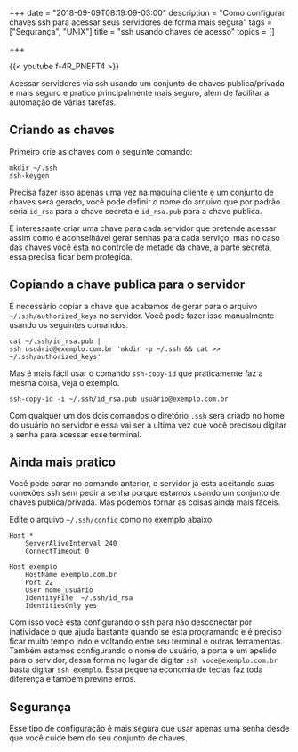 +++
date = "2018-09-09T08:19:09-03:00"
description = "Como configurar chaves ssh para acessar seus servidores de forma mais segura"
tags = ["Segurança", "UNIX"]
title = "ssh usando chaves de acesso"
topics = []

+++

{{< youtube f-4R_PNEFT4 >}}

Acessar servidores via ssh usando um conjunto de chaves publica/privada é mais seguro e pratico principalmente mais seguro, alem de facilitar a automação de várias tarefas.

## Criando as chaves

Primeiro crie as chaves com o seguinte comando:

```console
mkdir ~/.ssh
ssh-keygen
```

Precisa fazer isso apenas uma vez na maquina cliente e um conjunto de chaves será gerado, você pode definir o nome do arquivo que por padrão seria `id_rsa` para a chave secreta e `id_rsa.pub` para a chave publica.

É interessante criar uma chave para cada servidor que pretende acessar assim como é aconselhável gerar senhas para cada serviço, mas no caso das chaves você esta no controle de metade da chave, a parte secreta, essa precisa ficar bem protegida.

## Copiando a chave publica para o servidor

É necessário copiar a chave que acabamos de gerar para o arquivo `~/.ssh/authorized_keys` no servidor. Você pode fazer isso manualmente usando os seguintes comandos.

```console
cat ~/.ssh/id_rsa.pub |
ssh usuário@exemplo.com.br 'mkdir -p ~/.ssh && cat >> ~/.ssh/authorized_keys'
```

Mas é mais fácil usar o comando `ssh-copy-id` que praticamente faz a mesma coisa, veja o exemplo.

```console
ssh-copy-id -i ~/.ssh/id_rsa.pub usuário@exemplo.com.br
```

Com qualquer um dos dois comandos o diretório `.ssh` sera criado no home do usuário no servidor e essa vai ser a ultima vez que você precisou digitar a senha para acessar esse terminal.

## Ainda mais pratico

Você pode parar no comando anterior, o servidor já esta aceitando suas conexões ssh sem pedir a senha porque estamos usando um conjunto de chaves publica/privada. Mas podemos tornar as coisas ainda mais fáceis.

Edite o arquivo `~/.ssh/config` como no exemplo abaixo.

```
Host *
    ServerAliveInterval 240
    ConnectTimeout 0

Host exemplo
    HostName exemplo.com.br
    Port 22
    User nome_usuário
    IdentityFile  ~/.ssh/id_rsa
    IdentitiesOnly yes
```

Com isso você esta configurando o ssh para não desconectar por inatividade o que ajuda bastante quando se esta programando e é preciso ficar muito tempo indo e voltando entre seu terminal e outras ferramentas. Também estamos configurando o nome do usuário, a porta e um apelido para o servidor, dessa forma no lugar de digitar `ssh voce@exemplo.com.br` basta digitar `ssh exemplo`. Essa pequena economia de teclas faz toda diferença e também previne erros.

## Segurança

Esse tipo de configuração é mais segura que usar apenas uma senha desde que você cuide bem do seu conjunto de chaves.
